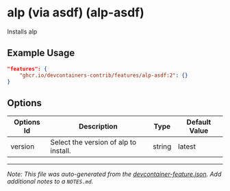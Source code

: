 
# alp (via asdf) (alp-asdf)

Installs alp

## Example Usage

```json
"features": {
    "ghcr.io/devcontainers-contrib/features/alp-asdf:2": {}
}
```

## Options

| Options Id | Description | Type | Default Value |
|-----|-----|-----|-----|
| version | Select the version of alp to install. | string | latest |



---

_Note: This file was auto-generated from the [devcontainer-feature.json](https://github.com/devcontainers-contrib/features/blob/main/src/alp-asdf/devcontainer-feature.json).  Add additional notes to a `NOTES.md`._
